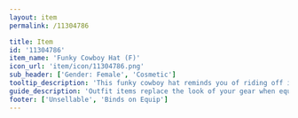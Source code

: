 ```yaml
---
layout: item
permalink: /11304786

title: Item
id: '11304786'
item_name: 'Funky Cowboy Hat (F)'
icon_url: 'item/icon/11304786.png'
sub_header: ['Gender: Female', 'Cosmetic']
tooltip_description: 'This funky cowboy hat reminds you of riding off into the sunset.'
guide_description: 'Outfit items replace the look of your gear when equipped.'
footer: ['Unsellable', 'Binds on Equip']
---
```

